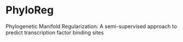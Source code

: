 # PhyloReg
Phylogenetic Manifold Regularization: A semi-supervised approach to predict transcription factor binding sites
